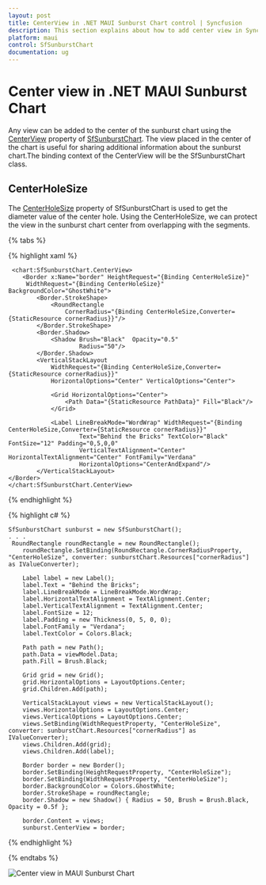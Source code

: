 ```yaml
---
layout: post
title: CenterView in .NET MAUI Sunburst Chart control | Syncfusion
description: This section explains about how to add center view in Syncfusion .NET MAUI Sunburst Chart control.
platform: maui
control: SfSunburstChart
documentation: ug
---
```


# Center view in .NET MAUI Sunburst Chart 

Any view can be added to the center of the sunburst chart using the [CenterView]() property of [SfSunburstChart](). The view placed in the center of the chart is useful for sharing additional information about the sunburst chart.The binding context of the CenterView will be the SfSunburstChart class.

## CenterHoleSize

The [CenterHoleSize]() property of SfSunburstChart is used to get the diameter value of the center hole. Using the CenterHoleSize, we can protect the view in the sunburst chart center from overlapping with the segments.

{% tabs %}

{% highlight xaml %}

     <chart:SfSunburstChart.CenterView>
        <Border x:Name="border" HeightRequest="{Binding CenterHoleSize}" 
         WidthRequest="{Binding CenterHoleSize}" BackgroundColor="GhostWhite">
            <Border.StrokeShape>
                <RoundRectangle 
                    CornerRadius="{Binding CenterHoleSize,Converter={StaticResource cornerRadius}}"/>
            </Border.StrokeShape>
            <Border.Shadow>
                <Shadow Brush="Black"  Opacity="0.5" 
                        Radius="50"/>
            </Border.Shadow>
            <VerticalStackLayout 
                WidthRequest="{Binding CenterHoleSize,Converter={StaticResource cornerRadius}}"
                HorizontalOptions="Center" VerticalOptions="Center">

                <Grid HorizontalOptions="Center">
                    <Path Data="{StaticResource PathData}" Fill="Black"/>
                </Grid>

                <Label LineBreakMode="WordWrap" WidthRequest="{Binding CenterHoleSize,Converter={StaticResource cornerRadius}}" 
                        Text="Behind the Bricks" TextColor="Black" FontSize="12" Padding="0,5,0,0"
                        VerticalTextAlignment="Center"  HorizontalTextAlignment="Center" FontFamily="Verdana"
                        HorizontalOptions="CenterAndExpand"/>
            </VerticalStackLayout>
    </Border>
    </chart:SfSunburstChart.CenterView>

{% endhighlight %}

{% highlight c# %}

    SfSunburstChart sunburst = new SfSunburstChart();
    . . .      
     RoundRectangle roundRectangle = new RoundRectangle();
        roundRectangle.SetBinding(RoundRectangle.CornerRadiusProperty, "CenterHoleSize", converter: sunburstChart.Resources["cornerRadius"] as IValueConverter);

        Label label = new Label();
        label.Text = "Behind the Bricks";
        label.LineBreakMode = LineBreakMode.WordWrap;
        label.HorizontalTextAlignment = TextAlignment.Center;
        label.VerticalTextAlignment = TextAlignment.Center;
        label.FontSize = 12;
        label.Padding = new Thickness(0, 5, 0, 0);
        label.FontFamily = "Verdana";
        label.TextColor = Colors.Black;

        Path path = new Path();
        path.Data = viewModel.Data;
        path.Fill = Brush.Black;

        Grid grid = new Grid();
        grid.HorizontalOptions = LayoutOptions.Center;
        grid.Children.Add(path);

        VerticalStackLayout views = new VerticalStackLayout();
        views.HorizontalOptions = LayoutOptions.Center;
        views.VerticalOptions = LayoutOptions.Center;
        views.SetBinding(WidthRequestProperty, "CenterHoleSize", converter: sunburstChart.Resources["cornerRadius"] as IValueConverter);
        views.Children.Add(grid);
        views.Children.Add(label);

        Border border = new Border();
        border.SetBinding(HeightRequestProperty, "CenterHoleSize");
        border.SetBinding(WidthRequestProperty, "CenterHoleSize");
        border.BackgroundColor = Colors.GhostWhite;
        border.StrokeShape = roundRectangle;
        border.Shadow = new Shadow() { Radius = 50, Brush = Brush.Black, Opacity = 0.5f };

        border.Content = views;
        sunburst.CenterView = border;

{% endhighlight %}

{% endtabs %}

![Center view in MAUI Sunburst Chart]()